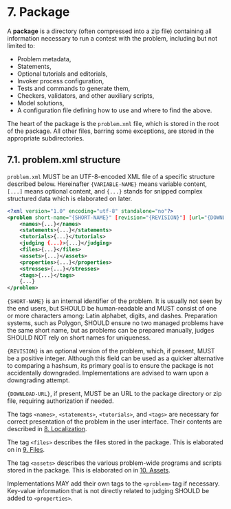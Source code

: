 # 7. Package

A **package** is a directory (often compressed into a zip file) containing all information necessary to run a contest with the problem, including but not limited to:

- Problem metadata,
- Statements,
- Optional tutorials and editorials,
- Invoker process configuration,
- Tests and commands to generate them,
- Checkers, validators, and other auxiliary scripts,
- Model solutions,
- A configuration file defining how to use and where to find the above.

The heart of the package is the `problem.xml` file, which is stored in the root of the package. All other files, barring some exceptions, are stored in the appropriate subdirectories.


## 7.1. problem.xml structure

`problem.xml` MUST be an UTF-8-encoded XML file of a specific structure described below. Hereinafter `{VARIABLE-NAME}` means variable content, `[...]` means optional content, and `{...}` stands for snipped complex structured data which is elaborated on later.

```xml
<?xml version="1.0" encoding="utf-8" standalone="no"?>
<problem short-name="{SHORT-NAME}" [revision="{REVISION}"] [url="{DOWNLOAD-URL}"]>
    <names>{...}</names>
    <statements>{...}</statements>
    <tutorials>{...}</tutorials>
    <judging {...}>{...}</judging>
    <files>{...}</files>
    <assets>{...}</assets>
    <properties>{...}</properties>
    <stresses>{...}</stresses>
    <tags>{...}</tags>
    {...}
</problem>
```

`{SHORT-NAME}` is an internal identifier of the problem. It is usually not seen by the end users, but SHOULD be human-readable and MUST consist of one or more characters among: Latin alphabet, digits, and dashes. Preparation systems, such as Polygon, SHOULD ensure no two managed problems have the same short name, but as problems can be prepared manually, judges SHOULD NOT rely on short names for uniqueness.

`{REVISION}` is an optional version of the problem, which, if present, MUST be a positive integer. Although this field can be used as a quicker alternative to comparing a hashsum, its primary goal is to ensure the package is not accidentally downgraded. Implementations are advised to warn upon a downgrading attempt.

`{DOWNLOAD-URL}`, if present, MUST be an URL to the package directory or zip file, requiring authorization if needed.

The tags `<names>`, `<statements>`, `<tutorials>`, and `<tags>` are necessary for correct presentation of the problem in the user interface. Their contents are described in [8. Localization](08-localization.md).

The tag `<files>` describes the files stored in the package. This is elaborated on in [9. Files](09-files.md).

The tag `<assets>` describes the various problem-wide programs and scripts stored in the package. This is elaborated on in [10. Assets](09-assets.md).

<!--
    <judging {...}>{...}</judging>
    <properties>{...}</properties>
    <stresses>{...}</stresses>
-->

Implementations MAY add their own tags to the `<problem>` tag if necessary. Key-value information that is not directly related to judging SHOULD be added to `<properties>`.
